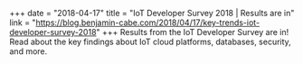+++
date = "2018-04-17"
title = "IoT Developer Survey 2018 | Results are in"
link = "https://blog.benjamin-cabe.com/2018/04/17/key-trends-iot-developer-survey-2018"
+++
Results from the IoT Developer Survey are in! Read about the key findings about IoT cloud platforms, databases, security, and more.